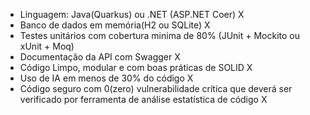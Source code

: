 * Linguagem: Java(Quarkus) ou .NET (ASP.NET Coer)                                                                                           X
* Banco de dados em memória(H2 ou SQLite)                                                                                                   X
* Testes unitários com cobertura minima de 80% (JUnit + Mockito ou xUnit + Moq)
* Documentação da API com Swagger                                                                                                           X
* Código Limpo, modular e com boas práticas de SOLID                                                                                        X
* Uso de IA em menos de 30% do código                                                                                                       X
* Código seguro com 0(zero) vulnerabilidade crítica que deverá ser verificado por ferramenta de análise estatística de código               X